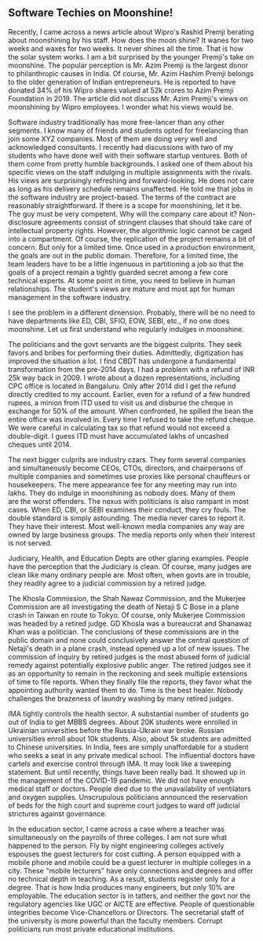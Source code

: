 ##  Software Techies on Moonshine! 

Recently, I came across a news article about Wipro's Rashid Premji berating about moonshining by his staff.
How does the moon shine? It wanes for two weeks and waxes for two weeks. It never shines all the time. That is
how the solar system works. I am a bit surprised by the younger Premji's take on moonshine. The popular perception is 
Mr. Azim Premji is the largest donor to philanthropic causes in India. Of course, Mr. Azim Hashim Premji belongs to the
older generation of Indian entrepreneurs. He is reported to have donated 34% of his Wipro shares valued at 52k crores
to Azim Premji Foundation in 2019. The article did not discuss Mr. Azim Premji's views on moonshining by Wipro employees.
I wonder what his views would be. 

Software industry traditionally has more free-lancer than any other segments. I know many of friends and students opted
for freelancing than join some XYZ companies. Most of them are doing very well and acknowledged consultants. 
I recently had discussions with two of my students who have done well with their software startup ventures. 
Both of them come from pretty humble backgrounds. I asked one of them about his specific views on the staff 
indulging in multiple assignments with the rivals. His views are surprisingly refreshing and forward-looking. He does
not care as long as his delivery schedule remains unaffected. He told me that jobs in the software industry are project-based.
The terms of the contract are reasonably straightforward. If there is a scope for moonshining, let it be. The guy must
be very competent. Why will the company care about it?  Non-disclosure agreements consist of stringent clauses that 
should take care of intellectual property rights. However, the algorithmic logic cannot be caged into a compartment. Of course, the 
replication of the project remains a bit of concern. But only for a limited time. Once used in
a production environment, the goals are out in the public domain. Therefore, for a limited time, the team leaders have to 
be a little ingenuous in partitioning a job so that the goals of a project remain a tightly guarded secret among
a few core technical experts. At some point in time, you need to believe in human relationships.  The student's views are mature and most apt for human management in the software industry.   

I see the problem in a different dimension. Probably, there will be no need to have departments like ED, CBI, SFIO,
EOW, SEBI, etc., if no one does moonshine. Let us first understand who regularly indulges in moonshine.

The politicians and the govt servants are the biggest culprits. They seek favors and bribes for performing their duties. 
Admittedly, digitization has improved the situation a lot. I find CBDT has undergone a fundamental transformation from the
pre-2014 days. I had a problem with a refund of INR 25k way back in 2009. I wrote about a dozen representations, including
CPC office is located in Bangaluru. Only after 2014 did I get the refund directly credited
to my account. Earlier, even for a refund of a few hundred rupees, a minion from ITD  used to visit us 
and disburse the cheque in exchange for 50% of the amount. When confronted, he spilled the bean the entire office
was involved in. Every time I refused to take the refund cheque. We were careful in calculating tax so that refund
would not exceed a double-digit. I guess ITD must have accumulated lakhs of uncashed cheques until 2014. 

The next bigger culprits are industry czars. They form several companies and simultaneously become CEOs, CTOs, directors,
and chairpersons of multiple companies and sometimes use proxies like personal chauffeurs or housekeepers.  The mere 
appearance fee for any meeting may run into lakhs. They do indulge in moonshining as nobody does. Many of them  
are the worst offenders. The nexus with politicians is also rampant in most cases. When ED, CBI, or SEBI examines their 
conduct, they cry fouls. The double standard is simply astounding. The media never cares to report it. They
have their interest.  Most well-known media companies any way are owned by large business groups. The media 
reports only when their interest is not served. 

Judiciary, Health, and Education Depts are other glaring examples. People have the perception that the Judiciary 
is clean. Of course, many judges are clean like many ordinary people are. Most often, when govts are in trouble, they
readily agree to a judicial commission by a retired judge.

The Khosla Commission, the Shah Nawaz Commission,
and the Mukerjee Commission are all investigating the death of Netaji S C Bose in a plane crash in Taiwan en route
to Tokyo. Of course, only Mukerjee Commission was headed by a retired judge. GD Khosla was a bureaucrat and Shanawaz
Khan was a politician. The conclusions of these commissions are in the public domain and none could conclusively answer 
the central question of Netaji's death in a plane crash, instead opened up a lot of new issues. The commission of 
inquiry by retired judges is the most abused form of judicial remedy against potentially explosive public anger. The retired judges
see it as an opportunity to remain in the reckoning and seek multiple extensions of time to file reports. When they
finally file the reports, they favor what the appointing authority wanted them to do. Time is the best healer.
Nobody challenges the brazeness of laundry washing by many retired judges.

IMA tightly controls the health sector. A substantial number of students go out of India to get MBBS degrees. About 20K students
were enrolled in Ukrainian universities before the Russia-Ukrain war broke.  Russian universities enroll about 10k students.
Also, about 5k students are admitted to Chinese universities. In India, fees are simply unaffordable for a student 
who seeks a seat in any private medical school. The influential doctors have cartels and exercise control through IMA.
It may look like a sweeping statement. But until recently, things have been really bad. It showed up in the management of
the COVID-19 pandemic. We did not have enough medical staff or doctors. People died due to the unavailability of 
ventilators and oxygen supplies. Unscrupulous politicians announced the reservation of beds for
the high court and supreme court judges to ward off judicial strictures against governance. 

In the education sector,  I came across a case where a teacher was simultaneously on the payrolls of three colleges. I 
am not sure what happened to the person. Fly by night engineering colleges actively espouses the guest lecturers for cost cutting. 
A person equipped with a mobile phone and mobile could be a guest lecturer in multiple colleges in a city. These
"mobile lecturers" have only connections and degrees and offer no technical depth in teaching. As a result, students
register only for a degree. That is how India produces many engineers, but only 10% are employable. 
The education sector is in tatters, and neither the govt nor the regulatory agencies like UGC or AICTE are effective.
People of questionable integrities become Vice-Chancellors or Directors. The secretarial staff of the university is more 
powerful than the faculty members. Corrupt politicians run most private educational institutions. 


